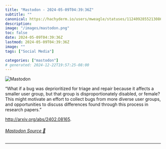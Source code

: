 ```yaml
---
title: "Mastodon - 2024-05-09T04:39:36Z"
subtitle: ""
canonical: https://hachyderm.io/users/mweagle/statuses/112409285521308641
description:
image: "/images/mastodon.png"
toc: false
date: 2024-05-09T04:39:36Z
lastmod: 2024-05-09T04:39:36Z
image: ""
tags: ["Social Media"]

categories: ["mastodon"]
# generated: 2024-12-22T19:57:25-08:00
---
```

![Mastodon](/images/mastodon.png)

<p>“What if a bug was deprioritized for triage and repair because it affects a smaller user group, but that group is disproportionately disabled, or female? This might motivate an effort to collect bugs from more diverse user groups, and opportunities to discuss differences found through this process in research papers.”</p><p><a href="http://arxiv.org/abs/2402.08165" target="_blank" rel="nofollow noopener noreferrer" translate="no"><span class="invisible">http://</span><span class="">arxiv.org/abs/2402.08165</span><span class="invisible"></span></a>.</p>


###### [Mastodon Source 🐘](https://hachyderm.io/@mweagle/112409285521308641)

___
